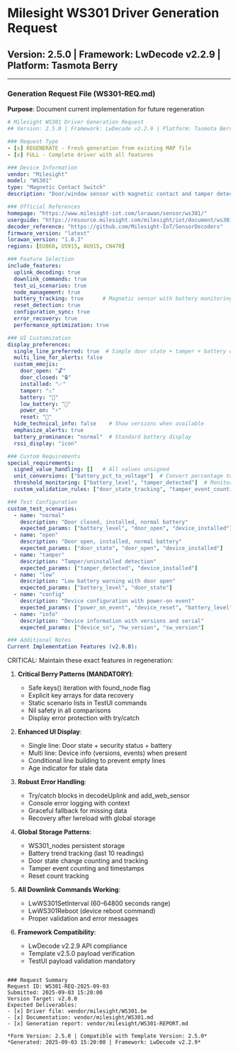 # Milesight WS301 Driver Generation Request
## Version: 2.5.0 | Framework: LwDecode v2.2.9 | Platform: Tasmota Berry

---

### Generation Request File (WS301-REQ.md)

**Purpose**: Document current implementation for future regeneration

```yaml
# Milesight WS301 Driver Generation Request
## Version: 2.5.0 | Framework: LwDecode v2.2.9 | Platform: Tasmota Berry

### Request Type
- [x] REGENERATE - Fresh generation from existing MAP file
- [x] FULL - Complete driver with all features

### Device Information
vendor: "Milesight"
model: "WS301"
type: "Magnetic Contact Switch"
description: "Door/window sensor with magnetic contact and tamper detection"

### Official References
homepage: "https://www.milesight-iot.com/lorawan/sensor/ws301/"
userguide: "https://resource.milesight.com/milesight/iot/document/ws301-user-guide-en.pdf"
decoder_reference: "https://github.com/Milesight-IoT/SensorDecoders"
firmware_version: "latest"
lorawan_version: "1.0.3"
regions: [EU868, US915, AU915, CN470]

### Feature Selection
include_features:
  uplink_decoding: true
  downlink_commands: true
  test_ui_scenarios: true
  node_management: true
  battery_tracking: true      # Magnetic sensor with battery monitoring
  reset_detection: true
  configuration_sync: true
  error_recovery: true
  performance_optimization: true

### UI Customization
display_preferences:
  single_line_preferred: true  # Simple door state + tamper + battery display
  multi_line_for_alerts: false
  custom_emojis:
    door_open: "🔓"
    door_closed: "🔒"
    installed: "✅"
    tamper: "⚠️"
    battery: "🔋"
    low_battery: "🪫"
    power_on: "⚡"
    reset: "🔄"
  hide_technical_info: false    # Show versions when available
  emphasize_alerts: true
  battery_prominance: "normal"  # Standard battery display
  rssi_display: "icon"

### Custom Requirements
special_requirements:
  signed_value_handling: []   # All values unsigned
  unit_conversions: ["battery_pct_to_voltage"]  # Convert percentage to voltage
  threshold_monitoring: ["battery_level", "tamper_detected"]  # Monitor for low battery/tamper
  custom_validation_rules: ["door_state_tracking", "tamper_event_counting"]

### Test Configuration
custom_test_scenarios:
  - name: "normal"
    description: "Door closed, installed, normal battery"
    expected_params: ["battery_level", "door_open", "device_installed"]
  - name: "open"
    description: "Door open, installed, normal battery"
    expected_params: ["door_state", "door_open", "device_installed"]
  - name: "tamper"
    description: "Tamper/uninstalled detection"
    expected_params: ["tamper_detected", "device_installed"]
  - name: "low"
    description: "Low battery warning with door open"
    expected_params: ["battery_level", "door_state"]
  - name: "config"
    description: "Device configuration with power-on event"
    expected_params: ["power_on_event", "device_reset", "battery_level"]
  - name: "info"
    description: "Device information with versions and serial"
    expected_params: ["device_sn", "hw_version", "sw_version"]

### Additional Notes
Current Implementation Features (v2.0.0):
```
CRITICAL: Maintain these exact features in regeneration:

1. **Critical Berry Patterns (MANDATORY)**:
   - Safe keys() iteration with found_node flag
   - Explicit key arrays for data recovery
   - Static scenario lists in TestUI commands
   - Nil safety in all comparisons
   - Display error protection with try/catch

2. **Enhanced UI Display**:
   - Single line: Door state + security status + battery
   - Multi line: Device info (versions, events) when present
   - Conditional line building to prevent empty lines
   - Age indicator for stale data

3. **Robust Error Handling**:
   - Try/catch blocks in decodeUplink and add_web_sensor
   - Console error logging with context
   - Graceful fallback for missing data
   - Recovery after lwreload with global storage

4. **Global Storage Patterns**:
   - WS301_nodes persistent storage
   - Battery trend tracking (last 10 readings)
   - Door state change counting and tracking
   - Tamper event counting and timestamps
   - Reset count tracking

5. **All Downlink Commands Working**:
   - LwWS301SetInterval (60-64800 seconds range)
   - LwWS301Reboot (device reboot command)
   - Proper validation and error messages

6. **Framework Compatibility**:
   - LwDecode v2.2.9 API compliance
   - Template v2.5.0 payload verification
   - TestUI payload validation mandatory
```

### Request Summary
Request ID: WS301-REQ-2025-09-03
Submitted: 2025-09-03 15:20:00
Version Target: v2.0.0
Expected Deliverables:
- [x] Driver file: vendor/milesight/WS301.be
- [x] Documentation: vendor/milesight/WS301.md
- [x] Generation report: vendor/milesight/WS301-REPORT.md

*Form Version: 2.5.0 | Compatible with Template Version: 2.5.0*
*Generated: 2025-09-03 15:20:00 | Framework: LwDecode v2.2.9*
```
